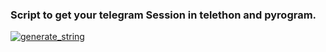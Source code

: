 ### Script to get your telegram Session in telethon and pyrogram.

<a href="https://CaptainAmerica.nololllll.repl.run"><img src="https://img.shields.io/badge/run-string__session.py-blue?style=for-the-badge&logo=repl.it" alt="generate_string" /></a>
